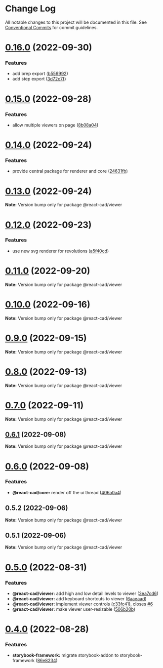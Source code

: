 # Change Log

All notable changes to this project will be documented in this file.
See [Conventional Commits](https://conventionalcommits.org) for commit guidelines.

# [0.16.0](https://github.com/react-cad/react-cad/compare/v0.15.0...v0.16.0) (2022-09-30)


### Features

* add brep export ([b556992](https://github.com/react-cad/react-cad/commit/b5569926e1cdc99077c1cbbfe7b512944e56a433))
* add step export ([3d72c7f](https://github.com/react-cad/react-cad/commit/3d72c7f0cc2db4b563a7aef24712ced6e19b1801))





# [0.15.0](https://github.com/react-cad/react-cad/compare/v0.14.0...v0.15.0) (2022-09-28)


### Features

* allow multiple viewers on page ([8b08a04](https://github.com/react-cad/react-cad/commit/8b08a04e7d29a17ab06cb70bb89a70f1847c079f))





# [0.14.0](https://github.com/react-cad/react-cad/compare/v0.13.0...v0.14.0) (2022-09-24)


### Features

* provide central package for renderer and core ([24631fb](https://github.com/react-cad/react-cad/commit/24631fb7236c7864f1881e84049d3498d249bb22))





# [0.13.0](https://github.com/react-cad/react-cad/compare/v0.12.0...v0.13.0) (2022-09-24)

**Note:** Version bump only for package @react-cad/viewer





# [0.12.0](https://github.com/react-cad/react-cad/compare/v0.11.0...v0.12.0) (2022-09-23)


### Features

* use new svg renderer for revolutions ([a5f40cd](https://github.com/react-cad/react-cad/commit/a5f40cd8f62218949fba3778e0cfff522391867c))





# [0.11.0](https://github.com/react-cad/react-cad/compare/v0.10.0...v0.11.0) (2022-09-20)

**Note:** Version bump only for package @react-cad/viewer





# [0.10.0](https://github.com/react-cad/react-cad/compare/v0.9.0...v0.10.0) (2022-09-16)

**Note:** Version bump only for package @react-cad/viewer





# [0.9.0](https://github.com/react-cad/react-cad/compare/v0.8.0...v0.9.0) (2022-09-15)

**Note:** Version bump only for package @react-cad/viewer





# [0.8.0](https://github.com/react-cad/react-cad/compare/v0.7.0...v0.8.0) (2022-09-13)

**Note:** Version bump only for package @react-cad/viewer





# [0.7.0](https://github.com/react-cad/react-cad/compare/v0.6.1...v0.7.0) (2022-09-11)

**Note:** Version bump only for package @react-cad/viewer





## [0.6.1](https://github.com/react-cad/react-cad/compare/v0.6.0...v0.6.1) (2022-09-08)

**Note:** Version bump only for package @react-cad/viewer





# [0.6.0](https://github.com/react-cad/react-cad/compare/v0.5.2...v0.6.0) (2022-09-08)


### Features

* **@react-cad/core:** render off the ui thread ([406a0a4](https://github.com/react-cad/react-cad/commit/406a0a4f529cf32bc0cbb974c2347c952cd46647))





## 0.5.2 (2022-09-06)

**Note:** Version bump only for package @react-cad/viewer





## 0.5.1 (2022-09-06)

**Note:** Version bump only for package @react-cad/viewer





# [0.5.0](https://github.com/react-cad/react-cad/compare/v0.4.1...v0.5.0) (2022-08-31)


### Features

* **@react-cad/viewer:** add high and low detail levels to viewer ([3ea7cd6](https://github.com/react-cad/react-cad/commit/3ea7cd645c13c31f84317aba8b4fa41b0bb11a4d))
* **@react-cad/viewer:** add keyboard shortcuts to viewer ([6aaeaad](https://github.com/react-cad/react-cad/commit/6aaeaad5c7699da55ba8cfc733449bcd4152b189))
* **@react-cad/viewer:** implement viewer controls ([c33fc41](https://github.com/react-cad/react-cad/commit/c33fc4120aaa46b95df5f23fe98d055fe248d240)), closes [#6](https://github.com/react-cad/react-cad/issues/6)
* **@react-cad/viewer:** make viewer user-resizable ([506b20b](https://github.com/react-cad/react-cad/commit/506b20bbae999a925ffecdcc14f2972be58a3917))





# [0.4.0](https://github.com/react-cad/react-cad/compare/v0.3.2...v0.4.0) (2022-08-28)


### Features

* **storybook-framework:** migrate storybook-addon to storybook-framework ([86e8234](https://github.com/react-cad/react-cad/commit/86e823498ea31eaa192d4ff7c276e41438d92fad))

